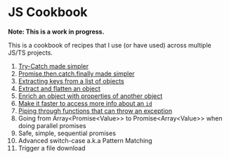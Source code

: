 # JS Cookbook

**Note: This is a work in progress.**

This is a cookbook of recipes that I use (or have used) across multiple JS/TS projects.

1. [Try-Catch made simpler](./try-catch-made-simpler.md)
1. [Promise.then.catch.finally made simpler](./promise-made-simpler.md)
1. [Extracting keys from a list of objects](./extract-keys.md)
1. [Extract and flatten an object](./extract-and-flatten.md)
1. [Enrich an object with properties of another object](./enrich-object.md)
1. [Make it faster to access more info about an `id`](./faster-access.md)
1. [Piping through functions that can throw an exception](./pipe-through-exception-funcs.md)
1. Going from Array<Promise&lt;Value&gt;> to Promise<Array&lt;Value&gt;> when doing parallel promises
1. Safe, simple, sequential promises
1. Advanced switch-case a.k.a Pattern Matching
1. Trigger a file download
